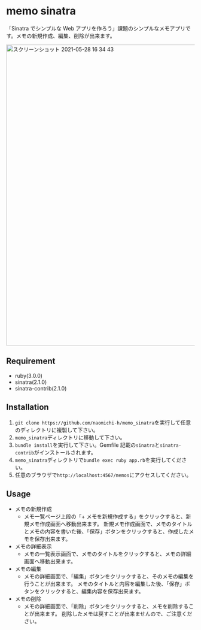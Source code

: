 # memo sinatra

「Sinatra でシンプルな Web アプリを作ろう」課題のシンプルなメモアプリです。メモの新規作成、編集、削除が出来ます。

<img width="804" alt="スクリーンショット 2021-05-28 16 34 43" src="https://user-images.githubusercontent.com/73326842/119947353-9d6aed80-bfd2-11eb-8e94-6afd2615f28c.png">

## Requirement

- ruby(3.0.0)
- sinatra(2.1.0)
- sinatra-contrib(2.1.0)

## Installation

1. `git clone https://github.com/naomichi-h/memo_sinatra`を実行して任意のディレクトリに複製して下さい。
2. `memo_sinatra`ディレクトリに移動して下さい。
3. `bundle install`を実行して下さい。Gemfile 記載の`sinatra`と`sinatra-contrib`がインストールされます。
4. `memo_sinatra`ディレクトリで`bundle exec ruby app.rb`を実行してください。
5. 任意のブラウザで`http://localhost:4567/memos`にアクセスしてください。

## Usage

- メモの新規作成
  - メモ一覧ページ上段の「+ メモを新規作成する」をクリックすると、新規メモ作成画面へ移動出来ます。 新規メモ作成画面で、メモのタイトルとメモの内容を書いた後、「保存」ボタンをクリックすると、作成したメモを保存出来ます。
- メモの詳細表示
  - メモの一覧表示画面で、メモのタイトルをクリックすると、メモの詳細画面へ移動出来ます。
- メモの編集
  - メモの詳細画面で、「編集」ボタンをクリックすると、そのメモの編集を行うことが出来ます。 メモのタイトルと内容を編集した後、「保存」ボタンをクリックすると、編集内容を保存出来ます。
- メモの削除
  - メモの詳細画面で、「削除」ボタンをクリックすると、メモを削除することが出来ます。 削除したメモは戻すことが出来ませんので、ご注意ください。

